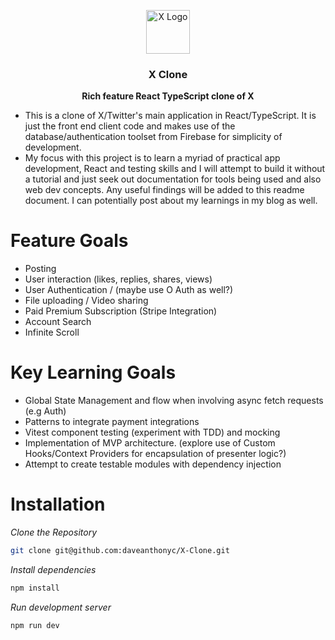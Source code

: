 <br /><br />

<p align="center">
    <img src="https://encrypted-tbn0.gstatic.com/images?q=tbn:ANd9GcRdB-EbJVMxRYtNz1i4dn7jOVSfHq-002oe4w&s" alt="X Logo" width="70" />
</p>

<h3 align="center"><b>X Clone</b></h3>
<p align="center"><b>Rich feature React TypeScript clone of X</b></p>

- This is a clone of X/Twitter's main application in React/TypeScript. It is just the front end client code and makes use of the database/authentication toolset from Firebase for simplicity of development.
- My focus with this project is to learn a myriad of practical app development, React and testing skills and I will attempt to build it without a tutorial and just seek out documentation for tools being used and also web dev concepts. Any useful findings will be added to this readme document. I can potentially post about my learnings in my blog as well.

# Feature Goals
- Posting
- User interaction (likes, replies, shares, views) 
- User Authentication / (maybe use O Auth as well?)
- File uploading / Video sharing
- Paid Premium Subscription (Stripe Integration)
- Account Search
- Infinite Scroll

# Key Learning Goals
- Global State Management and flow when involving async fetch requests (e.g Auth)
- Patterns to integrate payment integrations
- Vitest component testing (experiment with TDD) and mocking
- Implementation of MVP architecture. (explore use of Custom Hooks/Context Providers for encapsulation of presenter logic?)
- Attempt to create testable modules with dependency injection

# Installation
*Clone the Repository*
```bash
git clone git@github.com:daveanthonyc/X-Clone.git
```

*Install dependencies*
```bash
npm install
```

*Run development server*
```bash
npm run dev
```
